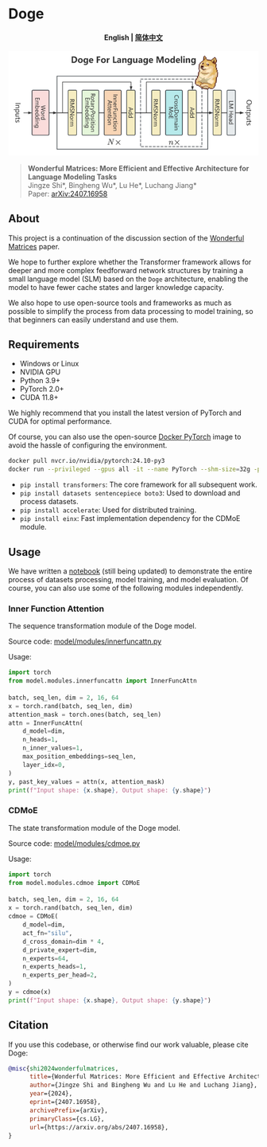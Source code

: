 # Doge

<h4 align="center">
<p>

English | [简体中文](./README_zh.md)

</p>
</h4>

![Doge](./assets/doge_architecture.png)
> **Wonderful Matrices: More Efficient and Effective Architecture for Language Modeling Tasks**\
> Jingze Shi*, Bingheng Wu*, Lu He*, Luchang Jiang*\
> Paper: [arXiv:2407.16958](https://arxiv.org/abs/2407.16958)

## About

This project is a continuation of the discussion section of the [Wonderful Matrices](https://arxiv.org/abs/2407.16958) paper.

We hope to further explore whether the Transformer framework allows for deeper and more complex feedforward network structures by training a small language model (SLM) based on the `Doge` architecture, enabling the model to have fewer cache states and larger knowledge capacity.

We also hope to use open-source tools and frameworks as much as possible to simplify the process from data processing to model training, so that beginners can easily understand and use them.


## Requirements

- Windows or Linux
- NVIDIA GPU
- Python 3.9+
- PyTorch 2.0+
- CUDA 11.8+

We highly recommend that you install the latest version of PyTorch and CUDA for optimal performance.

Of course, you can also use the open-source [Docker PyTorch](https://catalog.ngc.nvidia.com/orgs/nvidia/containers/pytorch) image to avoid the hassle of configuring the environment.

```bash
docker pull nvcr.io/nvidia/pytorch:24.10-py3
docker run --privileged --gpus all -it --name PyTorch --shm-size=32g -p 8888:8888 -p 6006:6006 --ulimit memlock=-1 --ulimit stack=67108864 -v <your code path>:/workspace -v <your datasets path>:/workspace/Doge/datasets nvcr.io/nvidia/pytorch:24.10-py3
```

- `pip install transformers`: The core framework for all subsequent work.
- `pip install datasets sentencepiece boto3`: Used to download and process datasets.
- `pip install accelerate`: Used for distributed training.
- `pip install einx`: Fast implementation dependency for the CDMoE module.


## Usage

We have written a [notebook](./notebook.ipynb) (still being updated) to demonstrate the entire process of datasets processing, model training, and model evaluation. Of course, you can also use some of the following modules independently.

### Inner Function Attention

The sequence transformation module of the Doge model.

Source code: [model/modules/innerfuncattn.py](./model/modules/innerfuncattn.py)

Usage:

```python
import torch
from model.modules.innerfuncattn import InnerFuncAttn

batch, seq_len, dim = 2, 16, 64
x = torch.rand(batch, seq_len, dim)
attention_mask = torch.ones(batch, seq_len)
attn = InnerFuncAttn(
    d_model=dim,
    n_heads=1,
    n_inner_values=1,
    max_position_embeddings=seq_len,
    layer_idx=0,
)
y, past_key_values = attn(x, attention_mask)
print(f"Input shape: {x.shape}, Output shape: {y.shape}")
```

### CDMoE

The state transformation module of the Doge model.

Source code: [model/modules/cdmoe.py](./model/modules/cdmoe.py)

Usage:

```python
import torch
from model.modules.cdmoe import CDMoE

batch, seq_len, dim = 2, 16, 64
x = torch.rand(batch, seq_len, dim)
cdmoe = CDMoE(
    d_model=dim,
    act_fn="silu",
    d_cross_domain=dim * 4,
    d_private_expert=dim,
    n_experts=64,
    n_experts_heads=1,
    n_experts_per_head=2,
)
y = cdmoe(x)
print(f"Input shape: {x.shape}, Output shape: {y.shape}")
```

## Citation

If you use this codebase, or otherwise find our work valuable, please cite Doge:

```bibtex
@misc{shi2024wonderfulmatrices,
      title={Wonderful Matrices: More Efficient and Effective Architecture for Language Modeling Tasks}, 
      author={Jingze Shi and Bingheng Wu and Lu He and Luchang Jiang},
      year={2024},
      eprint={2407.16958},
      archivePrefix={arXiv},
      primaryClass={cs.LG},
      url={https://arxiv.org/abs/2407.16958}, 
}
```




